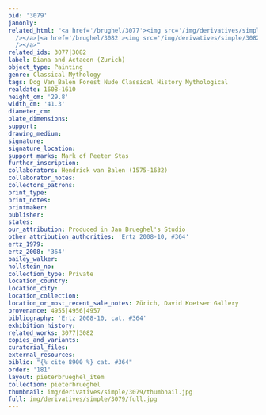 ```yaml
---
pid: '3079'
janonly: 
related_html: "<a href='/brughel/3077'><img src='/img/derivatives/simple/3077/thumbnail.jpg'
  /></a>|<a href='/brughel/3082'><img src='/img/derivatives/simple/3082/thumbnail.jpg'
  /></a>"
related_ids: 3077|3082
label: Diana and Actaeon (Zurich)
object_type: Painting
genre: Classical Mythology
tags: Dog Van_Balen Forest Nude Classical History Mythological
realdate: 1608-1610
height_cm: '29.8'
width_cm: '41.3'
diameter_cm: 
plate_dimensions: 
support: 
drawing_medium: 
signature: 
signature_location: 
support_marks: Mark of Peeter Stas
further_inscription: 
collaborators: Hendrick van Balen (1575-1632)
collaborator_notes: 
collectors_patrons: 
print_type: 
print_notes: 
printmaker: 
publisher: 
states: 
our_attribution: Produced in Jan Brueghel's Studio
other_attribution_authorities: 'Ertz 2008-10, #364'
ertz_1979: 
ertz_2008: '364'
bailey_walker: 
hollstein_no: 
collection_type: Private
location_country: 
location_city: 
location_collection: 
location_or_most_recent_sale_notes: Zürich, David Koetser Gallery
provenance: 4955|4956|4957
bibliography: 'Ertz 2008-10, cat. #364'
exhibition_history: 
related_works: 3077|3082
copies_and_variants: 
curatorial_files: 
external_resources: 
biblio: "{% cite 8900 %} cat. #364"
order: '181'
layout: pieterbrueghel_item
collection: pieterbrueghel
thumbnail: img/derivatives/simple/3079/thumbnail.jpg
full: img/derivatives/simple/3079/full.jpg
---
```


